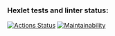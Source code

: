 ### Hexlet tests and linter status:
[![Actions Status](https://github.com/kr1sal/frontend-project-44/actions/workflows/hexlet-check.yml/badge.svg)](https://github.com/kr1sal/frontend-project-44/actions)
[![Maintainability](https://api.codeclimate.com/v1/badges/8305d0b09061c0bb7272/maintainability)](https://codeclimate.com/github/kr1sal/frontend-project-44/maintainability)